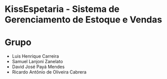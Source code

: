 # KissEspetaria - Sistema de Gerenciamento de Estoque e Vendas

# Grupo
  - Luis Henrique Carreira
  - Samuel Lanjoni Zanelato
  - David José Payá Mendes
  - Ricardo Antônio de Oliveira Cabrera
